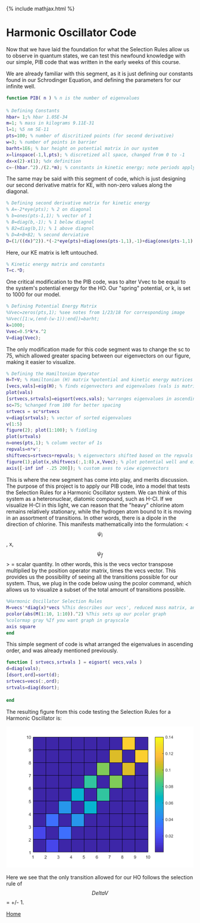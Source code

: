 {% include mathjax.html %}

# Harmonic Oscillator Code

Now that we have laid the foundation for what the Selection Rules allow us to observe in quantum states, we can test this newfound knowledge with our simple, PIB code that was written in the early weeks of this course. 

We are already familiar with this segment, as it is just defining our constants found in our Schrodinger Equation, and defining the parameters for our infinite well. 

```Matlab
function PIB( n ) % n is the number of eigenvalues

% Defining Constants
hbar= 1;% hbar 1.05E-34
m=1; % mass in kilograms 9.11E-31
l=1; %5 nm 5E-11
pts=100; % number of discritized points (for second derivative)
w=3; % number of points in barrier
barht=1E6; % bar height on potential matrix in our system
x=linspace(-1,l,pts); % discretized all space, changed from 0 to -1
dx=x(2)-x(1); %dx definition
c=-(hbar.^2)./(2.*m); % constants in kinetic energy; note periods apply to elements only
```

The same may be said with this segment of code, which is just designing our second derivative matrix for KE, with non-zero values along the diagonal.
```Matlab
% Defining second derivative matrix for kinetic energy
% A=-2*eye(pts); % 2 on diagonal
% b=ones(pts-1,1); % vector of 1
% B=diag(b,-1); % 1 below diagnol
% B2=diag(b,1); % 1 above diagnol
% D=A+B+B2; % second derviative
D=(1/((dx)^2)).*(-2*eye(pts)+diag(ones(pts-1,1),-1)+diag(ones(pts-1,1),1)); % second derivative matrix
```
Here, our KE matrix is left untouched.

```Matlab
% Kinetic energy matrix and constants
T=c.*D; 
```
One critical modification to the PIB code, was to alter Vvec to be equal to the system's potential energy for the HO. Our "spring" potential, or k, is set to 1000 for our model. 
```Matlab
% Defining Potential Energy Matrix
%Vvec=zeros(pts,1); %see notes from 1/23/18 for corresponding image
%Vvec([1:w,(end-(w-1)):end])=barht;
k=1000;
Vvec=0.5*k*x.^2
V=diag(Vvec);
```
The only modification made for this code segment was to change the sc to 75, which allowed greater spacing between our eigenvectors on our figure, making it easier to visualize.
```Matlab
% Defining the Hamiltonian Operator
H=T+V; % Hamiltonian (H) matrix %potential and kinetic energy matrices
[vecs,vals]=eig(H); % finds eigenvectors and eigenvalues (vals is matrix form of eigenvalues)
plot(vals)
[srtvecs,srtvals]=eigsort(vecs,vals); %arranges eigenvalues in ascending order
sc=75; %changed from 100 for better spacing
srtvecs = sc*srtvecs
v=diag(srtvals); % vector of sorted eigenvalues
v(1:5)
figure(2); plot(1:100); % fiddling 
plot(srtvals)
n=ones(pts,1); % column vector of 1s
repvals=n*v';
shiftvecs=srtvecs+repvals; % eigenvectors shifted based on the repvals' matrix
figure(1);plot(x,shiftvecs(:,1:8),x,Vvec); % plot potential well and eigenvectors (1-8)
axis([-inf inf -.25 200]); % custom axes to view eigenvectors
```
This is where the new segment has come into play, and merits discussion. The purpose of this project is to apply our PIB code, into a model that tests the Selection Rules for a Harmonic Oscillator system. We can think of this system as a heteronuclear, diatomic compound, such as H-Cl. If we visualize H-Cl in this light, we can reason that the "heavy" chlorine atom remains relatively stationary, while the hydrogen atom bound to it is moving in an assortment of transitions. In other words, there is a dipole in the direction of chlorine. This manifests mathematically into the formulation: < $$\psi_{i}$$, x, $$\psi_{f}$$ >  = scalar quantity. In other words, this is the vecs vector transpose multiplied by the position operator matrix, times the vecs vector. This provides us the possibility of seeing all the transitions possible for our system. Thus, we plug in the code below using the pcolor command, which allows us to visualize a subset of the total amount of transitions possible. 
```Matlab
%Harmonic Oscillator Selection Rules
M=vecs'*diag(x)*vecs %This describes our vecs', reduced mass matrix, and vecs
pcolor(abs(M(1:10, 1:10)).^2) %This sets up our pcolor graph
%colormap gray %If you want graph in grayscale
axis square
end
```
This simple segment of code is what arranged the eigenvalues in ascending order, and was already mentioned previously.
```Matlab
function [ srtvecs,srtvals ] = eigsort( vecs,vals )
d=diag(vals);
[dsort,ord]=sort(d);
srtvecs=vecs(:,ord);
srtvals=diag(dsort);

end
```

The resulting figure from this code testing the Selection Rules for a Harmonic Oscillator is:

![HO](/HO.png)

Here we see that the only transition allowed for our HO follows the selection rule of $$DeltaV$$ = +/- 1. 

[Home](/README.md)
